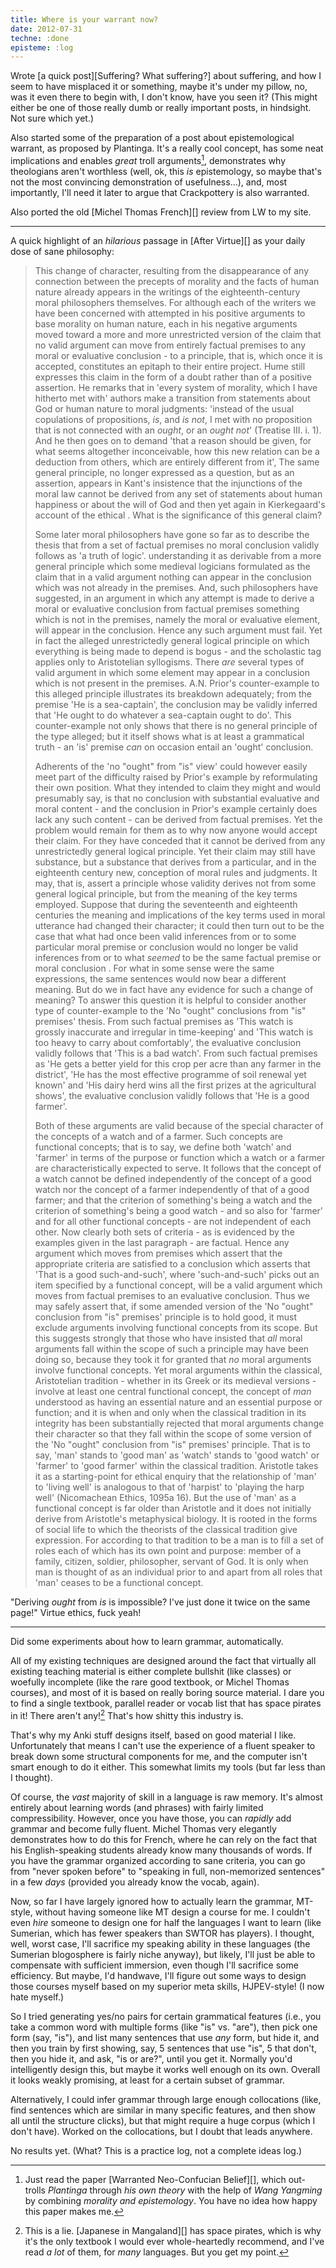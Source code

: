 ```yaml
---
title: Where is your warrant now?
date: 2012-07-31
techne: :done
episteme: :log
---
```


Wrote [a quick post][Suffering? What suffering?] about suffering, and how I seem to have misplaced it or something, maybe it's under my pillow, no, was it even there to begin with, I don't know, have you seen it? (This might either be one of those really dumb or really important posts, in hindsight. Not sure which yet.)

Also started some of the preparation of a post about epistemological warrant, as proposed by Plantinga. It's a really cool concept, has some neat implications and enables *great* troll arguments[^troll], demonstrates why theologians aren't worthless (well, ok, this *is* epistemology, so maybe that's not the most convincing demonstration of usefulness...), and, most importantly, I'll need it later to argue that Crackpottery is also warranted.

Also ported the old [Michel Thomas French][] review from LW to my site.

[^troll]:
    Just read the paper [Warranted Neo-Confucian Belief][], which out-trolls *Plantinga* through *his own theory* with the help of *Wang Yangming* by combining *morality and epistemology*. You have no idea how happy this paper makes me.

---

A quick highlight of an *hilarious* passage in [After Virtue][] as your daily dose of sane philosophy:

> This change of character, resulting from the disappearance of any connection between the precepts of morality and the facts of human nature already appears in the writings of the eighteenth-century moral philosophers themselves. For although each of the writers we have been concerned with attempted in his positive arguments to base morality on human nature, each in his negative arguments moved toward a more and more unrestricted version of the claim that no valid argument can move from entirely factual premises to any moral or evaluative conclusion - to a principle, that is, which once it is accepted, constitutes an epitaph to their entire project. Hume still expresses this claim in the form of a doubt rather than of a positive assertion. He remarks that in 'every system of morality, which I have hitherto met with' authors make a transition from statements about God or human nature to moral judgments: 'instead of the usual copulations of propositions, *is*, and *is not*, I met with no proposition that is not connected with an *ought*, or an *ought not*' (Treatise III. i. 1). And he then goes on to demand 'that a reason should be given, for what seems altogether inconceivable, how this new relation can be a deduction from others, which are entirely different from it', The same general principle, no longer expressed as a question, but as an assertion, appears in Kant's insistence that the injunctions of the moral law cannot be derived from any set of statements about human happiness or about the will of God and then yet again in Kierkegaard's account of the ethical . What is the significance of this general claim?
>
> Some later moral philosophers have gone so far as to describe the thesis that from a set of factual premises no moral conclusion validly follows as 'a truth of logic'. understanding it as derivable from a more general principle which some medieval logicians formulated as the claim that in a valid argument nothing can appear in the conclusion which was not already in the premises. And, such philosophers have suggested, in an argument in which any attempt is made to derive a moral or evaluative conclusion from factual premises something which is not in the premises, namely the moral or evaluative element, will appear in the conclusion. Hence any such argument must fail. Yet in fact the alleged unrestrictedly general logical principle on which everything is being made to depend is bogus - and the scholastic tag applies only to Aristotelian syllogisms. There *are* several types of valid argument in which some element may appear in a conclusion which is not present in the premises. A.N. Prior's counter-example to this alleged principle illustrates its breakdown adequately; from the premise 'He is a sea-captain', the conclusion may be validly inferred that 'He ought to do whatever a sea-captain ought to do'. This counter-example not only shows that there is no general principle of the type alleged; but it itself shows what is at least a grammatical truth - an 'is' premise *can* on occasion entail an 'ought' conclusion.
>
> Adherents of the 'no "ought" from "is" view' could however easily meet part of the difficulty raised by Prior's example by reformulating their own position. What they intended to claim they might and would presumably say, is that no conclusion with substantial evaluative and moral content - and the conclusion in Prior's example certainly does lack any such content - can be derived from factual premises. Yet the problem would remain for them as to why now anyone would accept their claim. For they have conceded that it cannot be derived from any unrestrictedly general logical principle. Yet their claim may still have substance, but a substance that derives from a particular, and in the eighteenth century new, conception of moral rules and judgments. It may, that is, assert a principle whose validity derives not from some general logical principle, but from the meaning of the key terms employed. Suppose that during the seventeenth and eighteenth centuries the meaning and implications of the key terms used in moral utterance had changed their character; it could then turn out to be the case that what had once been valid inferences from or to some particular moral premise or conclusion would no longer be valid inferences from or to what *seemed* to be the same factual premise or moral conclusion . For what in some sense were the same expressions, the same sentences would now bear a different meaning. But do we in fact have any evidence for such a change of meaning? To answer this question it is helpful to consider another type of counter-example to the 'No "ought" conclusions from "is" premises' thesis. From such factual premises as 'This watch is grossly inaccurate and irregular in time-keeping' and 'This watch is too heavy to carry about comfortably', the evaluative conclusion validly follows that 'This is a bad watch'. From such factual premises as 'He gets a better yield for this crop per acre than any farmer in the district', 'He has the most effective programme of soil renewal yet known' and 'His dairy herd wins all the first prizes at the agricultural shows', the evaluative conclusion validly follows that 'He is a good farmer'.
>
> Both of these arguments are valid because of the special character of the concepts of a watch and of a farmer. Such concepts are functional concepts; that is to say, we define both 'watch' and 'farmer' in terms of the purpose or function which a watch or a farmer are characteristically expected to serve. It follows that the concept of a watch cannot be defined independently of the concept of a good watch nor the concept of a farmer independently of that of a good farmer; and that the criterion of something's being a watch and the criterion of something's being a good watch - and so also for 'farmer' and for all other functional concepts - are not independent of each other. Now clearly both sets of criteria - as is evidenced by the examples given in the last paragraph - are factual. Hence any argument which moves from premises which assert that the appropriate criteria are satisfied to a conclusion which asserts that 'That is a good such-and-such', where 'such-and-such' picks out an item specified by a functional concept, will be a valid argument which moves from factual premises to an evaluative conclusion. Thus we may safely assert that, if some amended version of the 'No "ought" conclusion from "is" premises' principle is to hold good, it must exclude arguments involving functional concepts from its scope. But this suggests strongly that those who have insisted that *all* moral arguments fall within the scope of such a principle may have been doing so, because they took it for granted that *no* moral arguments involve functional concepts. Yet moral arguments within the classical, Aristotelian tradition - whether in its Greek or its medieval versions - involve at least one central functional concept, the concept of *man* understood as having an essential nature and an essential purpose or function; and it is when and only when the classical tradition in its integrity has been substantially rejected that moral arguments change their character so that they fall within the scope of some version of the 'No "ought" conclusion from "is" premises' principle. That is to say, 'man' stands to 'good man' as 'watch' stands to 'good watch' or 'farmer' to 'good farmer' within the classical tradition. Aristotle takes it as a starting-point for ethical enquiry that the relationship of 'man' to 'living well' is analogous to that of 'harpist' to 'playing the harp well' (Nicomachean Ethics, 1095a 16). But the use of 'man' as a functional concept is far older than Aristotle and it does not initially derive from Aristotle's metaphysical biology. It is rooted in the forms of social life to which the theorists of the classical tradition give expression. For according to that tradition to be a man is to fill a set of roles each of which has its own point and purpose: member of a family, citizen, soldier, philosopher, servant of God. It is only when man is thought of as an individual prior to and apart from all roles that 'man' ceases to be a functional concept.

"Deriving *ought* from *is* is impossible? I've just done it twice on the same page!" Virtue ethics, fuck yeah!

---

Did some experiments about how to learn grammar, automatically.

All of my existing techniques are designed around the fact that virtually all existing teaching material is either complete bullshit (like classes) or woefully incomplete (like the rare good textbook, or Michel Thomas courses), and most of it is based on really boring source material. I dare you to find a single textbook, parallel reader or vocab list that has space pirates in it! There aren't any![^any] That's how shitty this industry is.

[^any]: This is a lie. [Japanese in Mangaland][] has space pirates, which is why it's the only textbook I would ever whole-heartedly recommend, and I've read *a lot* of them, for *many* languages. But you get my point.

That's why my Anki stuff designs itself, based on good material I like. Unfortunately that means I can't use the experience of a fluent speaker to break down some structural components for me, and the computer isn't smart enough to do it either. This somewhat limits my tools (but far less than I thought).

Of course, the *vast* majority of skill in a language is raw memory. It's almost entirely about learning words (and phrases) with fairly limited compressibility. However, once you have those, you can *rapidly* add grammar and become fully fluent. Michel Thomas very elegantly demonstrates how to do this for French, where he can rely on the fact that his English-speaking students already know many thousands of words. If you have the grammar organized according to sane criteria, you can go from "never spoken before" to "speaking in full, non-memorized sentences" in a few *days* (provided you already know the vocab, again).

Now, so far I have largely ignored how to actually learn the grammar, MT-style, without having someone like MT design a course for me. I couldn't even *hire* someone to design one for half the languages I want to learn (like Sumerian, which has fewer speakers than SWTOR has players). I thought, well, worst case, I'll sacrifice my speaking ability in these languages (the Sumerian blogosphere is fairly niche anyway), but likely, I'll just be able to compensate with sufficient immersion, even though I'll sacrifice some efficiency. But maybe, I'd handwave, I'll figure out some ways to design those courses myself based on my superior meta skills, HJPEV-style! (I now hate myself.)

So I tried generating yes/no pairs for certain grammatical features (i.e., you take a common word with multiple forms (like "is" vs. "are"), then pick one form (say, "is"), and list many sentences that use *any* form, but hide it, and then you train by first showing, say, 5 sentences that use "is", 5 that don't, then you hide it, and ask, "is or are?", until you get it. Normally you'd intelligently design this, but maybe it works well enough on its own. Overall it looks weakly promising, at least for a certain subset of grammar.

Alternatively, I could infer grammar through large enough collocations (like, find sentences which are similar in many specific features, and then show all until the structure clicks), but that might require a huge corpus (which I don't have). Worked on the collocations, but I doubt that leads anywhere.

No results yet. (What? This is a practice log, not a complete ideas log.)
